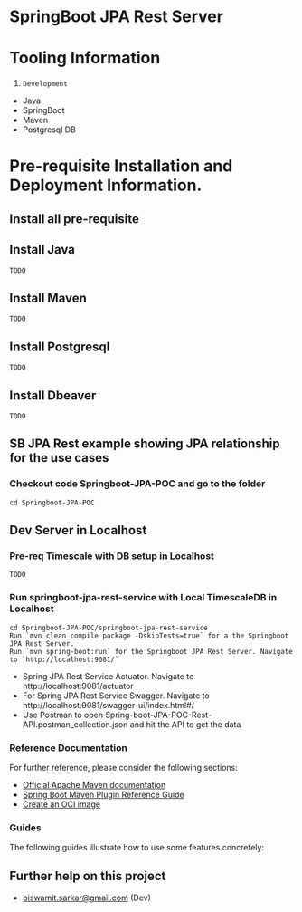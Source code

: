 # SpringBoot JPA Rest Server

# Tooling Information

1. `Development`
- Java
- SpringBoot
- Maven
- Postgresql DB

# Pre-requisite Installation and Deployment Information.
## Install all pre-requisite
## Install Java
```
TODO
```
## Install Maven
```
TODO
```
## Install Postgresql
```
TODO
```
## Install Dbeaver
```
TODO
```
## SB JPA Rest example showing JPA relationship for the use cases

### Checkout code Springboot-JPA-POC and go to the folder
```
cd Springboot-JPA-POC
```
## Dev Server in Localhost

### Pre-req Timescale with DB setup in Localhost
```
TODO
```
### Run springboot-jpa-rest-service with Local TimescaleDB in Localhost
```
cd Springboot-JPA-POC/springboot-jpa-rest-service
Run `mvn clean compile package -DskipTests=true` for a the Springboot JPA Rest Server.
Run `mvn spring-boot:run` for the Springboot JPA Rest Server. Navigate to `http://localhost:9081/`
```
* Spring JPA Rest Service Actuator. Navigate to http://localhost:9081/actuator
* For Spring JPA Rest Service Swagger. Navigate to http://localhost:9081/swagger-ui/index.html#/
* Use Postman to open Spring-boot-JPA-POC-Rest-API.postman_collection.json and hit the API to get the data

### Reference Documentation
For further reference, please consider the following sections:

* [Official Apache Maven documentation](https://maven.apache.org/guides/index.html)
* [Spring Boot Maven Plugin Reference Guide](https://docs.spring.io/spring-boot/docs/2.7.13-SNAPSHOT/maven-plugin/reference/html/)
* [Create an OCI image](https://docs.spring.io/spring-boot/docs/2.7.13-SNAPSHOT/maven-plugin/reference/html/#build-image)

### Guides
The following guides illustrate how to use some features concretely:

## Further help on this project
- biswamit.sarkar@gmail.com (Dev)
